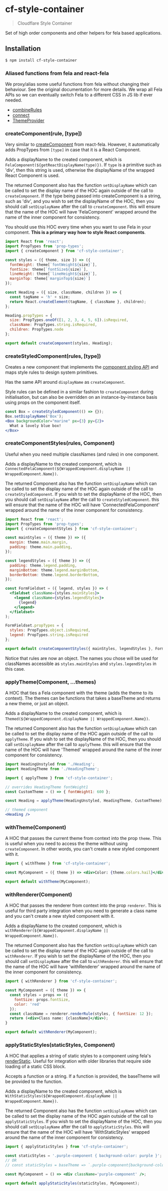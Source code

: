 # cf-style-container

> Cloudflare Style Container

Set of high order components and other helpers for fela based applications.

## Installation

```sh
$ npm install cf-style-container
```

### Aliased functions from fela and react-fela

We proxy/alias some useful functions from fela without changing their behaviour. See the original documentation for more details. We wrap all Fela APIs so we can eventually switch Fela to a different CSS in JS lib if ever needed.

- [combineRules](https://github.com/rofrischmann/fela/blob/master/docs/api/fela/combineRules.md)
- [connect](https://github.com/rofrischmann/fela/blob/master/packages/react-fela/docs/connect.md)
- [ThemeProvider](https://github.com/rofrischmann/fela/blob/master/packages/react-fela/docs/ThemeProvider.md)

### createComponent(rule, [type])

Very similar to [createComponent](https://github.com/rofrischmann/fela/blob/master/packages/react-fela/docs/createComponent.md) from react-fela. However, it automatically adds PropTypes from `[type]` in case that it is a React Component.

Adds a displayName to the created component, which is `FelaComponent(${getReactDisplayName(type)})`. If `type` is a primitive such as 'div', then this string is used, otherwise the displayName of the wrapped React Component is used.

The returned Component also has the function `setDisplayName` which can be called to set the display name of the HOC again outside of the call to `createComponent`. If the type being passed into createComponent is a string, such as 'div', and you wish to set the displayName of the HOC, then you should call `setDisplayName` after the call to `createComponent`. this will ensure that the name of the HOC will have 'FelaComponent' wrapped around the name of the inner component for consistency.

You should use this HOC every time when you want to use Fela in your component. **This is a primary way how to style React components**.

```jsx
import React from 'react';
import PropTypes from 'prop-types';
import { createComponent } from 'cf-style-container';

const styles = ({ theme, size }) => ({
  fontWeight: theme[`fontWeight${size}`],
  fontSize: theme[`fontSize${size}`],
  lineHeight: theme[`lineHeight${size}`],
  marginTop: theme[`marginTop${size}`]
});

const Heading = ({ size, className, children }) => {
  const tagName = 'h' + size;
  return React.createElement(tagName, { className }, children);
};

Heading.propTypes = {
  size: PropTypes.oneOf([1, 2, 3, 4, 5, 6]).isRequired,
  className: PropTypes.string.isRequired,
  children: PropTypes.node
};

export default createComponent(styles, Heading);
```

### createStyledComponent(rules, [type])

Creates a new component that implements the [component styling API](https://wiki.cfops.it/pages/viewpage.action?pageId=126075383) and maps style rules to design system primitives.

Has the same API around `displayName` as `createComponent`.

Style rules can be defined in a similar fashion to `createComponent` during initialisation, but can also be overridden on an instance-by-instance basis using props on the component itself.

```jsx
const Box = createStyledComponent(() => {});
Box.setDisplayName('Box');
<Box backgroundColor="marine" px={3} py={2}>
  What a lovely blue box!
</Box>
```

### createComponentStyles(rules, Component)

Useful when you need multiple classNames (and rules) in one component.

Adds a displayName to the created component, which is `ConnectedFelaComponent(${WrappedComponent.displayName || WrappedComponent.Name})`.

The returned Component also has the function `setDisplayName` which can be called to set the display name of the HOC again outside of the call to `createStyledComponent`. If you wish to set the displayName of the HOC, then you should call `setDisplayName` after the call to `createStyledComponent`. this will ensure that the name of the HOC will have 'ConnectedFelaComponent' wrapped around the name of the inner component for consistency.

```jsx
import React from 'react';
import PropTypes from 'prop-types';
import { createComponentStyles } from 'cf-style-container';

const mainStyles = ({ theme }) => ({
  margin: theme.main.margin,
  padding: theme.main.padding,
});

const legendStyles = ({ theme }) => ({
  padding: theme.legend.padding,
  marginBottom: theme.legend.marginBottom,
  borderBottom: theme.legend.borderBottom,
});

const FormFieldset = ({ legend, styles }) => (
  <fieldset className={styles.mainStyles}>
    <legend className={styles.legendStyles}>
      {legend}
    </legend>
  </fieldset>
);

FormFieldset.propTypes = {
  styles: PropTypes.object.isRequired,
  legend: PropTypes.string.isRequired
};

export default createComponentStyles({ mainStyles, legendStyles }, FormFieldset);
```

Notice that rules are now an object. The names you chose will be used for classNames
accessible as `styles.mainStyles` and `styles.legendStyles` in this case.

### applyTheme(Component, ...themes)

A HOC that ties a Fela component with the theme (adds the theme to its
context). The themes can be functions that takes a baseTheme and returns a new
theme, or just an object.

Adds a displayName to the created component, which is `Themed(${WrappedComponent.displayName || WrappedComponent.Name})`.

The returned Component also has the function `setDisplayName` which can be called to set the display name of the HOC again outside of the call to `applyTheme`. If you wish to set the displayName of the HOC, then you should call `setDisplayName` after the call to `applyTheme`. this will ensure that the name of the HOC will have 'Themed' wrapped around the name of the inner component for consistency.

```jsx
import HeadingUnstyled from './Heading';
import HeadingTheme from './HeadingTheme';

import { applyTheme } from 'cf-style-container';

// overrides HeadingTheme fontWeight1
const CustomTheme = () => { fontWeight1: 600 };

const Heading = applyTheme(HeadingUnstyled, HeadingTheme, CustomTheme);

// themed component
<Heading />
```

### withTheme(Component)

A HOC that passes the current theme from context into the prop `theme`. This is useful
when you need to access the theme without using `createComponent`. In other words,
you can't create a new styled component with it.

```jsx
import { withTheme } from 'cf-style-container';

const MyComponent = ({ theme }) => <div>Color: {theme.colors.hail}</div>

export default withTheme(MyComponent);
```

### withRenderer(Component)

A HOC that passes the renderer from context into the prop `renderer`. This is useful
for third party integration when you need to generate a class name and you can't create
a new styled component with it.

Adds a displayName to the created component, which is `withRenderer(${WrappedComponent.displayName || WrappedComponent.Name})`.

The returned Component also has the function `setDisplayName` which can be called to set the display name of the HOC again outside of the call to `withRenderer`. If you wish to set the displayName of the HOC, then you should call `setDisplayName` after the call to `withRenderer`. this will ensure that the name of the HOC will have 'withRenderer' wrapped around the name of the inner component for consistency.

```jsx
import { withRenderer } from 'cf-style-container';

const MyComponent = ({ theme }) => {
  const styles = props => ({
    fontSize: props.fontSize,
    color: 'red'
  });
  const className = renderer.renderRule(styles, { fontSize: 12 });
  return (<div>Class name: {className}</div>);
}

export default withRenderer(MyComponent);
```

### applyStaticStyles(staticStyles, Component)

A HOC that applies a string of static styles to a component using fela's [renderStatic](https://github.com/rofrischmann/fela/blob/master/docs/api/fela/Renderer.md#renderstaticstyle-selector).
Useful for integration with older libraries that require side loading of a static CSS block.

Accepts a function or a string. If a function is provided, the baseTheme will be provided to the function.

Adds a displayName to the created component, which is `WithStaticStyles(${WrappedComponent.displayName || WrappedComponent.Name})`.

The returned Component also has the function `setDisplayName` which can be called to set the display name of the HOC again outside of the call to `applyStaticStyles`. If you wish to set the displayName of the HOC, then you should call `setDisplayName` after the call to `applyStaticStyles`. this will ensure that the name of the HOC will have 'WithStaticStyles' wrapped around the name of the inner component for consistency.

```jsx
import { applyStaticStyles } from 'cf-style-container';

const staticStyles = '.purple-component { background-color: purple }';
// OR
// const staticStyles = baseTheme => `.purple-component{background-color: ${baseTheme.purple} }`

const MyComponent = () => <div className='purple-component' />;

export default applyStaticStyles(staticStyles, MyComponent);
```
